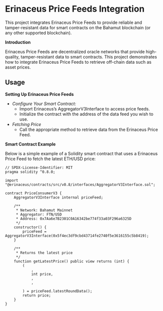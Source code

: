 # Erinaceus Price Feeds Integration

This project integrates Erinaceus Price Feeds to provide reliable and tamper-resistant data for smart contracts on the Bahamut blockchain (or any other supported blockchain).

**Introduction**

Erinaceus Price Feeds are decentralized oracle networks that provide high-quality, tamper-resistant data to smart contracts. This project demonstrates how to integrate Erinaceus Price Feeds to retrieve off-chain data such as asset prices.

## Usage

**Setting Up Erinaceus Price Feeds**
- *Configure Your Smart Contract:*
    -  Import Erinaceus’s AggregatorV3Interface to access price feeds.
    -  Initialize the contract with the address of the data feed you wish to use.
- *Fetching Price*
  - Call the appropriate method to retrieve data from the Erinaceus Price Feed.

**Smart Contract Example**

Below is a simple example of a Solidity smart contract that uses a Erinaceus Price Feed to fetch the latest ETH/USD price:

```
// SPDX-License-Identifier: MIT
pragma solidity ^0.8.0;

import "@erinaceus/contracts/src/v0.8/interfaces/AggregatorV3Interface.sol";

contract PriceConsumerV3 {
    AggregatorV3Interface internal priceFeed;

    /**
     * Network: Bahamut Mainnet
     * Aggregator: FTN/USD
     * Address: 0x7Aa6e7B2301C0A16342be774f33a03F296a6325D
     */
    constructor() {
        priceFeed = AggregatorV3Interface(0x5f4ec3df9cbd43714fe2740f5e3616155c5b8419);
    }

    /**
     * Returns the latest price
     */
    function getLatestPrice() public view returns (int) {
        (
            , 
            int price,
            ,
            ,
            
        ) = priceFeed.latestRoundData();
        return price;
    }
}
```
